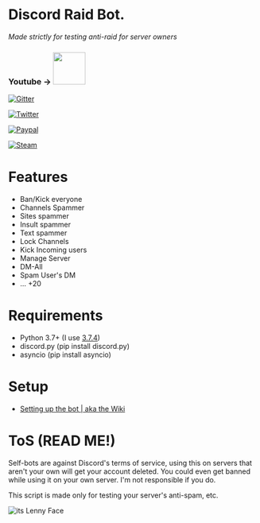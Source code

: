 # Discord Raid Bot.
*Made strictly for testing anti-raid for server owners*

### Youtube -> [<img src="https://s.put.re/pgh732Cd.png" width="65" />](https://www.youtube.com/channel/UCF_JetJWGxA2B9F4L_uC84A)

[![Gitter](https://badges.gitter.im/discord-spam-bots/community.svg)](https://gitter.im/Discord-Raid-bot/community?utm_source=badge&utm_medium=badge&utm_campaign=pr-badge)

[![Twitter](https://img.shields.io/twitter/follow/pog_orusula?style=social)](https://twitter.com/intent/follow?screen_name=pog_orusula)

[![Paypal](https://img.shields.io/badge/paypal-donate-brightgreen)](paypal.me/lerawan?)

[![Steam](https://img.shields.io/badge/donate-steam-green?logo=Steam&style=flat-square)](https://steamcommunity.com/tradeoffer/new/?partner=932426310&token=48XE8igj)



# Features 
- Ban/Kick everyone
- Channels Spammer
- Sites spammer
- Insult spammer
- Text spammer
- Lock Channels
- Kick Incoming users
- Manage Server
- DM-All
- Spam User's DM
- ... +20

# Requirements 
- Python 3.7+ (I use [3.7.4](https://www.python.org/downloads/release/python-374/))
- discord.py (pip install discord.py)
- asyncio (pip install asyncio)

# Setup
- [Setting up the bot | aka the Wiki](https://github.com/Squuv/Raid-Bot/wiki)

# ToS (READ ME!)

Self-bots are against Discord's terms of service, using this on servers that aren't your own will get your account deleted.
You could even get banned while using it on your own server. I'm not responsible if you do.

This script is made only for testing your server's anti-spam, etc.

![its Lenny Face](https://discordemoji.com/assets/emoji/LennyFaceRainbow.png)
